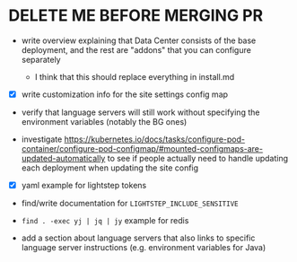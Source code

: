 # DELETE ME BEFORE MERGING PR

- write overview explaining that Data Center consists of the base deployment, and the rest are "addons" that you can configure separately

  - I think that this should replace everything in install.md

- [x] write customization info for the site settings config map

- verify that language servers will still work without specifying the environment variables (notably the BG ones)

- investigate https://kubernetes.io/docs/tasks/configure-pod-container/configure-pod-configmap/#mounted-configmaps-are-updated-automatically to see if people actually need to handle updating each deployment when updating the site config

- [x] yaml example for lightstep tokens

- find/write documentation for `LIGHTSTEP_INCLUDE_SENSITIVE`

- `find . -exec yj | jq | jy` example for redis

- add a section about language servers that also links to specific language server instructions (e.g. environment variables for Java)
